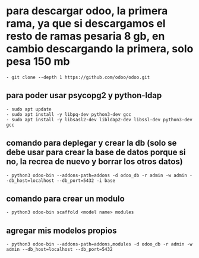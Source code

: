# para descargar odoo, la primera rama, ya que si descargamos el resto de ramas pesaria 8 gb, en cambio descargando la primera, solo pesa 150 mb

    - git clone --depth 1 https://github.com/odoo/odoo.git

## para poder usar psycopg2 y python-ldap

    - sudo apt update
    - sudo apt install -y libpq-dev python3-dev gcc
    - sudo apt install -y libsasl2-dev libldap2-dev libssl-dev python3-dev gcc

## comando para deplegar y crear la db (solo se debe usar para crear la base de datos porque si no, la recrea de nuevo y borrar los otros datos)

    - python3 odoo-bin --addons-path=addons -d odoo_db -r admin -w admin --db_host=localhost --db_port=5432 -i base

## comando para crear un modulo

    - python3 odoo-bin scaffold <model name> modules

## agregar mis modelos propios

    - python3 odoo-bin --addons-path=addons,modules -d odoo_db -r admin -w admin --db_host=localhost --db_port=5432
